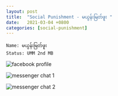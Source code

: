 ```yaml
---
layout: post
title:  "Social Punishment - မယွန်းမြတ်ဖူး "
date:   2021-03-04 +0800
categories: [social-punishment]
---
```

```
Name: မယွန်းမြတ်ဖူး
Status: UMM 2nd MB
```
![facebook profile](https://drive.google.com/uc?export=view&id=1upq9EPovrEUhAmGIeXxzb0HBs4Yiv8KX)

![messenger chat 1](https://drive.google.com/uc?export=view&id=1TuVaGgsKQ4xSTdWrYWgBiRCqgrmfq6wR)

![messenger chat 2](https://drive.google.com/uc?export=view&id=1BC2OBDrlCBzk5yo2RT_Shmkxs592dUX0)
